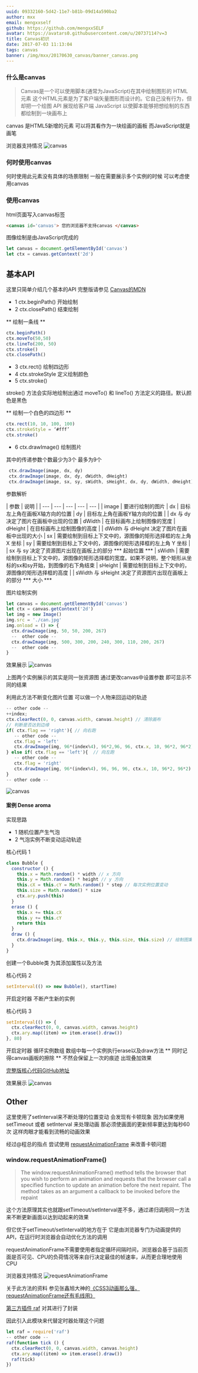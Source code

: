 ```yaml
---
uuid: 09332160-5d42-11e7-b81b-09d14a590ba2
author: mxx
email: mengxxself
github: https://github.com/mengxxSELF
avatar: https://avatars0.githubusercontent.com/u/20737114?v=3
title: Canvas初识
date: 2017-07-03 11:13:04
tags: canvas
banner: /img/mxx/20170630_canvas/banner_canvas.png
---
```


### 什么是canvas

> Canvas是一个可以使用脚本(通常为JavaScript)在其中绘制图形的 HTML 元素 这个HTML元素是为了客户端矢量图形而设计的。它自己没有行为，但却把一个绘图 API 展现给客户端 JavaScript 以使脚本能够把想绘制的东西都绘制到一块画布上

<!-- More -->

canvas 是HTML5新增的元素 可以将其看作为一块绘画的画板 而JavaScript就是画笔

浏览器支持情况
![canvas](/img/mxx/20170630_canvas/canvas_use.png)

### 何时使用canvas
何时使用此元素没有具体的场景限制 一般在需要展示多个实例的时候 可以考虑使用canvas

### 使用canvas

html页面写入canvas标签

```html
<canvas id='canvas'> 您的浏览器不支持canvas </canvas>
```
图像绘制是由JavaScript完成的
```javascript
let canvas = document.getElementById('canvas')
let ctx = canvas.getContext('2d')
```

## 基本API
这里只简单介绍几个基本的API 完整版请参见 [Canvas的MDN](https://developer.mozilla.org/zh-CN/docs/Web/API/Canvas_API/Tutorial/Basic_usage)

* 1 ctx.beginPath() 开始绘制
* 2 ctx.closePath() 结束绘制

** 绘制一条线 **

```javascript
ctx.beginPath()
ctx.moveTo(50,50)
ctx.lineTo(200, 50)
ctx.stroke()
ctx.closePath()
```
* 3 ctx.rect() 绘制四边形
* 4 ctx.strokeStyle 定义绘制颜色
* 5 ctx.stroke()

stroke() 方法会实际地绘制出通过 moveTo() 和 lineTo() 方法定义的路径。默认颜色是黑色

** 绘制一个白色的四边形 **

```javascript
ctx.rect(10, 10, 100, 100)
ctx.strokeStyle = ‘#fff’
ctx.stroke()

```

* 6 ctx.drawImage() 绘制图片

其中的传递参数个数最少为3个 最多为9个

```javascript
 ctx.drawImage(image, dx, dy)
 ctx.drawImage(image, dx, dy, dWidth, dHeight)
 ctx.drawImage(image, sx, sy, sWidth, sHeight, dx, dy, dWidth, dHeight)
```
参数解析

| 参数 | 说明 |
| --- | --- | --- | --- | --- |
| image | 要进行绘制的图片
| dx | 目标左上角在画板X轴方向的位置
| dy | 目标左上角在画板Y轴方向的位置
|    | dx 与 dy 决定了图片在画板中出现的位置
| dWidth | 在目标画布上绘制图像的宽度
| dHeight | 在目标画布上绘制图像的高度
|    | dWidth 与 dHeight 决定了图片在画板中出现的大小
| sx | 需要绘制到目标上下文中的，源图像的矩形选择框的左上角 X 坐标
| sy | 需要绘制到目标上下文中的，源图像的矩形选择框的左上角 Y 坐标
|    | sx 与 sy 决定了资源图片出现在画板上的部分 *** 起始位置 ***
| sWidth | 需要绘制到目标上下文中的，源图像的矩形选择框的宽度。如果不说明，整个矩形从坐标的sx和sy开始，到图像的右下角结束
| sHeight | 需要绘制到目标上下文中的，源图像的矩形选择框的高度
|    | sWidth 与 sHeight 决定了资源图片出现在画板上的部分 *** 大小 ***

图片绘制实例

```javascript
let canvas = document.getElementById('canvas')
let ctx = canvas.getContext('2d')
let img = new Image()
img.src = './can.jpg'
img.onload = () => {
  ctx.drawImage(img, 50, 50, 200, 267)
  --  other code --
  ctx.drawImage(img, 500, 300, 200, 240, 300, 110, 200, 267)
  --  other code --
}
```
效果展示
![canvas](/img/mxx/20170630_canvas/canvas_img.png)

上图两个实例展示的其实是同一张资源图 通过更改canvas中设置参数 即可显示不同的结果


利用此方法不断变化图片位置 可以做一个人物来回运动的轨迹
```javascript
-- other code --
++index;
ctx.clearRect(0, 0, canvas.width, canvas.height) // 清除画布
// 判断是否达到边缘
if( ctx.flag == 'right'){ // 向右跑
   -- other code --
   ctx.flag = 'left'
   ctx.drawImage(img, 96*(index%4), 96*2,96, 96, ctx.x, 10, 96*2, 96*2) //图片位置
} else if( ctx.flag == 'left'){  // 向左跑
   -- other code --
   ctx.flag = 'right'
   ctx.drawImage(img, 96*(index%4), 96, 96, 96, ctx.x, 10, 96*2, 96*2) //图片位置
}
-- other code --
```

![canvas](/img/mxx/20170630_canvas/girl.gif)

#### 案例 Dense aroma

实现思路  

* 1 随机位置产生气泡  
* 2 气泡实例不断变动运动轨迹


核心代码 1

```javascript
class Bubble {
  constructor () {
    this.x = Math.random() * width // x 方向
    this.y = Math.random() * height // y 方向
    this.cX = this.cY = Math.random() * step // 每次实例位置变动
    this.size = Math.random() * size
    ctx.ary.push(this)
  }
  erase () {
    this.x += this.cX
    this.y += this.cY
    return this
  }
  draw () {
    ctx.drawImage(img, this.x, this.y, this.size, this.size) // 绘制图案
  }
}
```

创建一个Bubble类 为其添加属性以及方法

核心代码 2

```javascript
setInterval(() => new Bubble(), startTime)
```
开启定时器 不断产生新的实例

核心代码 3

```javascript
setInterval(() => {
  ctx.clearRect(0, 0, canvas.width, canvas.height)
  ctx.ary.map((item) => item.erase().draw())
}, 80)
```

开启定时器 循环实例数组 数组中每一个实例执行erase以及draw方法
** 同时记得canvas画板的擦除 ** 不然会保留上一次的痕迹 出现叠加效果

[完整版核心代码GitHub地址](https://github.com/mengxxSELF/Bubble/blob/master/canvas.js)

效果展示
![canvas](/img/mxx/20170630_canvas/bubble.gif)



## Other

这里使用了setInterval来不断处理的位置变动 会发现有卡顿现象
因为如果使用 setTimeout  或者 setInterval 来处理动画  那必须使画面的更新频率要达到每秒60次 这样肉眼才能看到流畅的动画效果

经过@程总的指点 尝试使用 [requestAnimationFrame](https://developer.mozilla.org/en-US/docs/Web/API/window/requestAnimationFrame) 来改善卡顿问题

### window.requestAnimationFrame()

> The window.requestAnimationFrame() method tells the browser that you wish to perform an animation and requests that the browser call a specified function to update an animation before the next repaint. The method takes as an argument a callback to be invoked before the repaint

这个方法原理其实也就跟setTimeout/setInterval差不多，通过递归调用同一方法来不断更新画面以达到动起来的效果

但它优于setTimeout/setInterval的地方在于 它是由浏览器专门为动画提供的API，在运行时浏览器会自动优化方法的调用

requestAnimationFrame不需要使用者指定循环间隔时间，浏览器会基于当前页面是否可见、CPU的负荷情况等来自行决定最佳的帧速率，从而更合理地使用CPU

浏览器支持情况
![requestAnimationFrame](/img/mxx/20170630_canvas/canvas_timer.png)

关于此方法的资料 参见张鑫旭大神的[《CSS3动画那么强，requestAnimationFrame还有毛线用》](http://www.zhangxinxu.com/wordpress/2013/09/css3-animation-requestanimationframe-tween-%E5%8A%A8%E7%94%BB%E7%AE%97%E6%B3%95/)

[第三方插件 raf](https://www.npmjs.com/package/raf) 对其进行了封装

因此引入此模块来代替定时器处理这个问题

```javascript
let raf = require('raf')
-- other code --
raf(function tick () {
  ctx.clearRect(0, 0, canvas.width, canvas.height)
  ctx.ary.map((item) => item.erase().draw())
  raf(tick)
})
```
